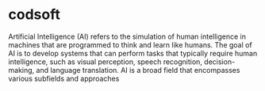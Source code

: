 # codsoft
Artificial Intelligence (AI) refers to the simulation of human intelligence in machines that are programmed to think and learn like humans. The goal of AI is to develop systems that can perform tasks that typically require human intelligence, such as visual perception, speech recognition, decision-making, and language translation. AI is a broad field that encompasses various subfields and approaches
